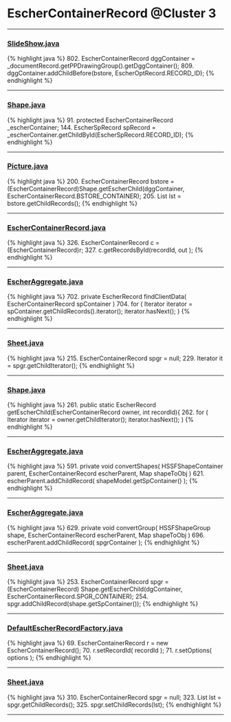 # EscherContainerRecord @Cluster 3

***

### [SlideShow.java](https://searchcode.com/codesearch/view/97394959/)
{% highlight java %}
802. EscherContainerRecord dggContainer = _documentRecord.getPPDrawingGroup().getDggContainer();
809.   dggContainer.addChildBefore(bstore, EscherOptRecord.RECORD_ID);
{% endhighlight %}

***

### [Shape.java](https://searchcode.com/codesearch/view/97394276/)
{% highlight java %}
91. protected EscherContainerRecord _escherContainer;
144.     EscherSpRecord spRecord = _escherContainer.getChildById(EscherSpRecord.RECORD_ID);
{% endhighlight %}

***

### [Picture.java](https://searchcode.com/codesearch/view/97394307/)
{% highlight java %}
200. EscherContainerRecord bstore = (EscherContainerRecord)Shape.getEscherChild(dggContainer, EscherContainerRecord.BSTORE_CONTAINER);
205. List lst = bstore.getChildRecords();
{% endhighlight %}

***

### [EscherContainerRecord.java](https://searchcode.com/codesearch/view/97383916/)
{% highlight java %}
326. EscherContainerRecord c = (EscherContainerRecord)r;
327. c.getRecordsById(recordId, out );
{% endhighlight %}

***

### [EscherAggregate.java](https://searchcode.com/codesearch/view/15642409/)
{% highlight java %}
702. private EscherRecord findClientData( EscherContainerRecord spContainer )
704.     for ( Iterator iterator = spContainer.getChildRecords().iterator(); iterator.hasNext(); )
{% endhighlight %}

***

### [Sheet.java](https://searchcode.com/codesearch/view/97394323/)
{% highlight java %}
215. EscherContainerRecord spgr = null;
229. Iterator<EscherRecord> it = spgr.getChildIterator();
{% endhighlight %}

***

### [Shape.java](https://searchcode.com/codesearch/view/97394276/)
{% highlight java %}
261. public static EscherRecord getEscherChild(EscherContainerRecord owner, int recordId){
262.     for ( Iterator<EscherRecord> iterator = owner.getChildIterator(); iterator.hasNext(); )
{% endhighlight %}

***

### [EscherAggregate.java](https://searchcode.com/codesearch/view/15642409/)
{% highlight java %}
591. private void convertShapes( HSSFShapeContainer parent, EscherContainerRecord escherParent, Map shapeToObj )
621.             escherParent.addChildRecord( shapeModel.getSpContainer() );
{% endhighlight %}

***

### [EscherAggregate.java](https://searchcode.com/codesearch/view/15642409/)
{% highlight java %}
629. private void convertGroup( HSSFShapeGroup shape, EscherContainerRecord escherParent, Map shapeToObj )
696.     escherParent.addChildRecord( spgrContainer );
{% endhighlight %}

***

### [Sheet.java](https://searchcode.com/codesearch/view/97394323/)
{% highlight java %}
253. EscherContainerRecord spgr = (EscherContainerRecord) Shape.getEscherChild(dgContainer, EscherContainerRecord.SPGR_CONTAINER);
254. spgr.addChildRecord(shape.getSpContainer());
{% endhighlight %}

***

### [DefaultEscherRecordFactory.java](https://searchcode.com/codesearch/view/97383906/)
{% highlight java %}
69. EscherContainerRecord r = new EscherContainerRecord();
70. r.setRecordId( recordId );
71. r.setOptions( options );
{% endhighlight %}

***

### [Sheet.java](https://searchcode.com/codesearch/view/97394323/)
{% highlight java %}
310. EscherContainerRecord spgr = null;
323. List<EscherRecord> lst = spgr.getChildRecords();
325. spgr.setChildRecords(lst);
{% endhighlight %}

***

